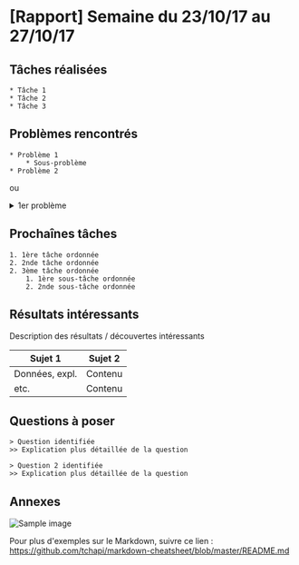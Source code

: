 # [Rapport] Semaine du 23/10/17 au 27/10/17

## Tâches réalisées

	* Tâche 1
	* Tâche 2
	* Tâche 3

## Problèmes rencontrés

	* Problème 1
		* Sous-problème
	* Problème 2

ou

<details>
        <summary>1er problème</summary>
        	<p>Sous-problème expliqué</p>
</details>

## Prochaînes tâches
	
	1. 1ère tâche ordonnée
	2. 2nde tâche ordonnée
	2. 3ème tâche ordonnée
		1. 1ère sous-tâche ordonnée
		2. 2nde sous-tâche ordonnée

## Résultats intéressants

Description des résultats / découvertes intéressants

Sujet 1  	  | Sujet 2
------------- | -------------
Données, expl.| Contenu
etc.		  | Contenu

## Questions à poser

	> Question identifiée
	>> Explication plus détaillée de la question
	
	> Question 2 identifiée
	>> Explication plus détaillée de la question

## Annexes

![Sample image]( sample.jpeg "Title is optional, but learning deep learning will make you bold.")

Pour plus d'exemples sur le Markdown, suivre ce lien : https://github.com/tchapi/markdown-cheatsheet/blob/master/README.md 
